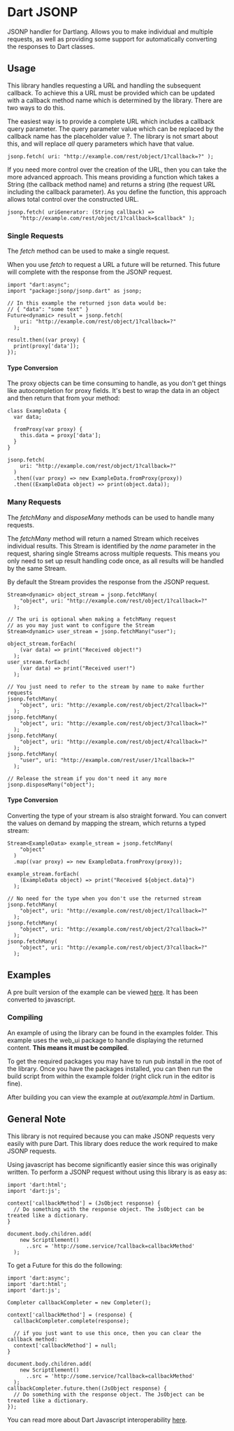 Dart JSONP
==========

JSONP handler for Dartlang. Allows you to make individual and multiple requests, as well as providing some support for automatically converting the responses to Dart classes.

Usage
------

This library handles requesting a URL and handling the subsequent callback. To achieve this a URL must be provided which can be updated with a callback method name which is determined by the library. There are two ways to do this.

The easiest way is to provide a complete URL which includes a callback query parameter. The query parameter value which can be replaced by the callback name has the placeholder value ?. The library is not smart about this, and will replace _all_ query parameters which have that value.

    jsonp.fetch( uri: "http://example.com/rest/object/1?callback=?" );

If you need more control over the creation of the URL, then you can take the more advanced approach. This means providing a function which takes a String (the callback method name) and returns a string (the request URL including the callback parameter). As you define the function, this approach allows total control over the constructed URL.

    jsonp.fetch( uriGenerator: (String callback) =>
        "http://example.com/rest/object/1?callback=$callback" );

### Single Requests

The _fetch_ method can be used to make a single request.

When you use _fetch_ to request a URL a future will be returned. This future will complete with the response from the JSONP request.

    import "dart:async";
    import "package:jsonp/jsonp.dart" as jsonp;

    // In this example the returned json data would be:
    // { "data": "some text" }
    Future<dynamic> result = jsonp.fetch(
        uri: "http://example.com/rest/object/1?callback=?"
      );

    result.then((var proxy) {
      print(proxy['data']);
    });

#### Type Conversion

The proxy objects can be time consuming to handle, as you don't get things like autocompletion for proxy fields. It's best to wrap the data in an object and then return that from your method:

    class ExampleData {
      var data;

      fromProxy(var proxy) {
        this.data = proxy['data'];
      }
    }

    jsonp.fetch(
        uri: "http://example.com/rest/object/1?callback=?"
      )
      .then((var proxy) => new ExampleData.fromProxy(proxy))
      .then((ExampleData object) => print(object.data));

### Many Requests

The _fetchMany_ and _disposeMany_ methods can be used to handle many requests.

The _fetchMany_ method will return a named Stream which receives individual results. This Stream is identified by the _name_ parameter in the request, sharing single Streams across multiple requests. This means you only need to set up result handling code once, as all results will be handled by the same Stream.

By default the Stream provides the response from the JSONP request.

    Stream<dynamic> object_stream = jsonp.fetchMany(
        "object", uri: "http://example.com/rest/object/1?callback=?"
      );

    // The uri is optional when making a fetchMany request
    // as you may just want to configure the Stream
    Stream<dynamic> user_stream = jsonp.fetchMany("user");

    object_stream.forEach(
        (var data) => print("Received object!")
      );
    user_stream.forEach(
        (var data) => print("Received user!")
      );

    // You just need to refer to the stream by name to make further requests
    jsonp.fetchMany(
        "object", uri: "http://example.com/rest/object/2?callback=?"
      );
    jsonp.fetchMany(
        "object", uri: "http://example.com/rest/object/3?callback=?"
      );
    jsonp.fetchMany(
        "object", uri: "http://example.com/rest/object/4?callback=?"
      );
    jsonp.fetchMany(
        "user", uri: "http://example.com/rest/user/1?callback=?"
      );

    // Release the stream if you don't need it any more
    jsonp.disposeMany("object");

#### Type Conversion

Converting the type of your stream is also straight forward. You can convert the values on demand by mapping the stream, which returns a typed stream:

    Stream<ExampleData> example_stream = jsonp.fetchMany(
        "object"
      )
      .map((var proxy) => new ExampleData.fromProxy(proxy));

    example_stream.forEach(
        (ExampleData object) => print("Received ${object.data}")
      );

    // No need for the type when you don't use the returned stream
    jsonp.fetchMany(
        "object", uri: "http://example.com/rest/object/1?callback=?"
      );
    jsonp.fetchMany(
        "object", uri: "http://example.com/rest/object/2?callback=?"
      );
    jsonp.fetchMany(
        "object", uri: "http://example.com/rest/object/3?callback=?"
      );

Examples
--------

A pre built version of the example can be viewed [here](http://matthewfranglen.github.io/dart-jsonp/example/out/example.html). It has been converted to javascript.

### Compiling

An example of using the library can be found in the examples folder. This example uses the web_ui package to handle displaying the returned content. **This means it must be compiled**.

To get the required packages you may have to run pub install in the root of the library. Once you have the packages installed, you can then run the build script from within the example folder (right click run in the editor is fine).

After building you can view the example at _out/example.html_ in Dartium.

General Note
------------

This library is not required because you can make JSONP requests very easily with pure Dart. This library does reduce the work required to make JSONP requests.

Using javascript has become significantly easier since this was originally written. To perform a JSONP request without using this library is as easy as:

    import 'dart:html';
    import 'dart:js';

    context['callbackMethod'] = (JsObject response) {
      // Do something with the response object. The JsObject can be treated like a dictionary.
    }

    document.body.children.add(
        new ScriptElement()
          ..src = 'http://some.service/?callback=callbackMethod'
      );

To get a Future for this do the following:

    import 'dart:async';
    import 'dart:html';
    import 'dart:js';

    Completer callbackCompleter = new Completer();

    context['callbackMethod'] = (response) {
      callbackCompleter.complete(response);

      // if you just want to use this once, then you can clear the callback method:
      context['callbackMethod'] = null;
    }

    document.body.children.add(
        new ScriptElement()
          ..src = 'http://some.service/?callback=callbackMethod'
      );
    callbackCompleter.future.then((JsObject response) {
      // Do something with the response object. The JsObject can be treated like a dictionary.
    });

You can read more about Dart Javascript interoperability [here](https://www.dartlang.org/articles/js-dart-interop/).
